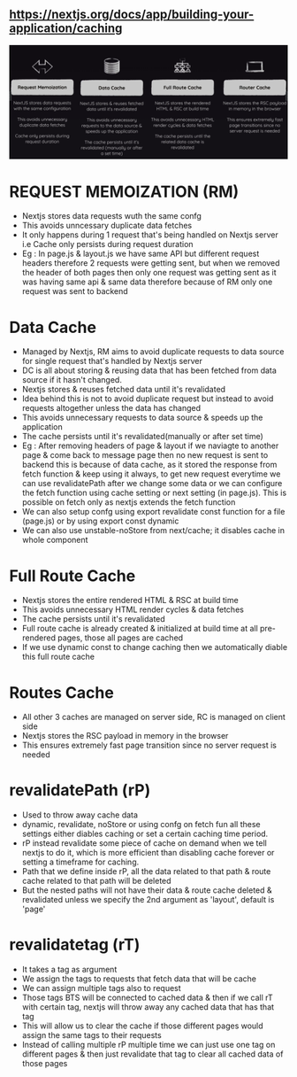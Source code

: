 ## https://nextjs.org/docs/app/building-your-application/caching

![alt text](image.png)

# REQUEST MEMOIZATION (RM)

- Nextjs stores data requests wuth the same confg
- This avoids unncessary duplicate data fetches
- It only happens during 1 request that's being handled on Nextjs server i.e Cache only persists during request duration
- Eg : In page.js & layout.js we have same API but different request headers therefore 2 requests were getting sent, but when we removed the header of both pages then only one request was getting sent as it was having same api & same data therefore because of RM only one request was sent to backend

# Data Cache

- Managed by Nextjs, RM aims to avoid duplicate requests to data source for single request that's handled by Nextjs server
- DC is all about storing & reusing data that has been fetched from data source if it hasn't changed.
- Nextjs stores & reuses fetched data until it's revalidated
- Idea behind this is not to avoid duplicate request but instead to avoid requests altogether unless the data has changed
- This avoids unnecessary requests to data source & speeds up the application
- The cache persists until it's revalidated(manually or after set time)
- Eg : After removing headers of page & layout if we naviagte to another page & come back to message page then no new request is sent to backend this is because of data cache, as it stored the response from fetch function & keep using it always, to get new request everytime we can use revalidatePath after we change some data or we can configure the fetch function using cache setting or next setting (in page.js). This is possible on fetch only as nextjs extends the fetch function
- We can also setup confg using export revalidate const function for a file (page.js) or by using export const dynamic
- We can also use unstable-noStore from next/cache; it disables cache in whole component

# Full Route Cache

- Nextjs stores the entire rendered HTML & RSC at build time
- This avoids unnecessary HTML render cycles & data fetches
- The cache persists until it's revalidated
- Full route cache is already created & initialized at build time at all pre-rendered pages, those all pages are cached
- If we use dynamic const to change caching then we automatically diable this full route cache

# Routes Cache

- All other 3 caches are managed on server side, RC is managed on client side
- Nextjs stores the RSC payload in memory in the browser
- This ensures extremely fast page transition since no server request is needed

# revalidatePath (rP)

- Used to throw away cache data
- dynamic, revalidate, noStore or using confg on fetch fun all these settings either diables caching or set a certain caching time period.
- rP instead revalidate some piece of cache on demand when we tell nextjs to do it, which is more efficient than disabling cache forever or setting a timeframe for caching.
- Path that we define inside rP, all the data related to that path & route cache related to that path will be deleted
- But the nested paths will not have their data & route cache deleted & revalidated unless we specify the 2nd argument as 'layout', default is 'page'

# revalidatetag (rT)

- It takes a tag as argument
- We assign the tags to requests that fetch data that will be cache
- We can assign multiple tags also to request
- Those tags BTS will be connected to cached data & then if we call rT with certain tag, nextjs will throw away any cached data that has that tag
- This will allow us to clear the cache if those different pages would assign the same tags to their requests
- Instead of calling multiple rP multiple time we can just use one tag on different pages & then just revalidate that tag to clear all cached data of those pages
